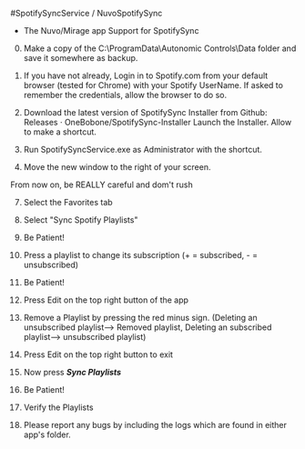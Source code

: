 #SpotifySyncService / NuvoSpotifySync
- The Nuvo/Mirage app Support for SpotifySync

0. Make a copy of the C:\ProgramData\Autonomic Controls\Data folder and save it somewhere as backup.

1. If you have not already, Login in to Spotify.com from your default browser (tested for Chrome) with your Spotify UserName. If asked to remember the credentials, allow the browser to do so.

2. Download the latest version of SpotifySync Installer from Github: Releases · OneBobone/SpotifySync-Installer
   Launch the Installer. Allow to make a shortcut.

5. Run SpotifySyncService.exe as Administrator with the shortcut.
6. Move the new window to the right of your screen.

From now on, be REALLY careful and dom't rush

7. Select the Favorites tab
8. Select "Sync Spotify Playlists"
9. Be Patient!

10. Press a playlist to change its subscription (+ = subscribed, - = unsubscribed)
11. Be Patient!

12. Press Edit on the top right button of the app
13. Remove a Playlist by pressing the red minus sign. (Deleting an unsubscribed playlist--> Removed playlist, Deleting an subscribed playlist--> unsubscribed playlist)
14. Press Edit on the top right button to exit

15. Now press ***Sync Playlists***
16. Be Patient!

17. Verify the Playlists

18. Please report any bugs by including the logs which are found in either app's folder.
